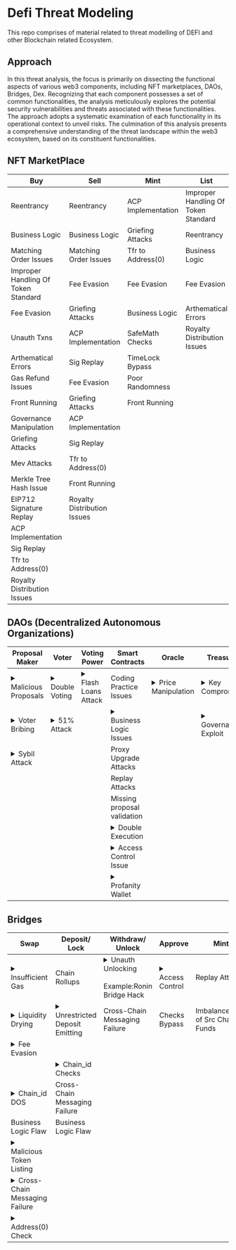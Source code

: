# Defi Threat Modeling
This repo comprises of material related to threat modelling of DEFI and other Blockchain related Ecosystem.

## Approach 
In this threat analysis, the focus is primarily on dissecting the functional aspects of various web3 components, including NFT marketplaces, DAOs, Bridges, Dex. Recognizing that each component possesses a set of common functionalities, the analysis meticulously explores the potential security vulnerabilities and threats associated with these functionalities. The approach adopts a systematic examination of each functionality in its operational context to unveil risks. The culmination of this analysis presents a comprehensive understanding of the threat landscape within the web3 ecosystem, based on its constituent functionalities.




## NFT MarketPlace
| Buy                                 | Sell                        | Mint               | List                                | Unlist        |
| ----------------------------------- | --------------------------- | ------------------ | ----------------------------------- | ------------- |
| Reentrancy                          | Reentrancy                  | ACP Implementation | Improper Handling Of Token Standard | Front Running |
| Business Logic                      | Business Logic              | Griefing Attacks   | Reentrancy                          |               |
| Matching Order Issues               | Matching Order Issues       | Tfr to Address(0)  | Business Logic                      |               |
| Improper Handling Of Token Standard | Fee Evasion                 | Fee Evasion        | Fee Evasion                         |               |
| Fee Evasion                         | Griefing Attacks            | Business Logic     | Arthematical Errors                 |               |
| Unauth Txns                         | ACP Implementation          | SafeMath Checks    | Royalty Distribution Issues         |               |
| Arthematical Errors                 | Sig Replay                  | TimeLock Bypass    |                                     |               |
| Gas Refund Issues                   | Fee Evasion                 | Poor Randomness    |                                     |               |
| Front Running                       | Griefing Attacks            | Front Running      |                                     |               |
| Governance Manipulation             | ACP Implementation          |                    |                                     |               |
| Griefing Attacks                    | Sig Replay                  |                    |                                     |               |
| Mev Attacks                         | Tfr to Address(0)           |                    |                                     |               |
| Merkle Tree Hash Issue              | Front Running               |                    |                                     |               |
| EIP712 Signature Replay             | Royalty Distribution Issues |                    |                                     |               |
| ACP Implementation                  |                             |                    |                                     |               |
| Sig Replay                          |                             |                    |                                     |               |
| Tfr to Address(0)                   |                             |                    |                                     |               |
| Royalty Distribution Issues         |                             |                    |                                     ||

## DAOs (Decentralized Autonomous Organizations)
| Proposal Maker      | Voter          | Voting Power       | Smart Contracts             | Oracle             | Treasury          |
| ------------------- | -------------- | ------------------ | --------------------------- | ------------------ | ----------------- | 
| <details><summary>Malicious Proposals</summary>*DAOs beauty is that anyone can submit a proposal. Generally the verification of the proposal lies with the voters and the community. If a Malicious proposal is submiited and not examined and verfied correctly it can have a devastating effects. The classic example to Malicos Proposal Attack is of Tornado Cash in which attacker submitted a malious proposal and gained control over the DAO. Source:https://twitter.com/samczsun/status/1660012956632104960*</details> | <details><summary>Double Voting</summary>*Double Voting refers to the term where an attacker can double vote on a same proposal and affect the outcome of the proposal. This can arise due to the logic flaw in the code of voting code.It is recommended checking the following scenarios:<br><br>vote → transfer → vote again;<br>vote → delegate → vote again;<br>mangle a vote() arguments to add extra voting power;<br>check for reentrancy.*</details>  | <details><summary>Flash Loans Attack</summary>*A Flash Loan Attack is a type of exploit , where an attacker takes advantage of the flash loan feature to manipulate market/protocol conditions. In this type of attack, a malicious actor borrows a large amount of cryptocurrency through a flash loan, uses it to manipulate the market prices of assets, and then repays the loan within the same transaction block. In case of DAOs attacker can use flash loan to gain high amount of voting power and execute proposal in the same block.<br>Example:<br>https://bean.money/blog/beanstalk-governance-exploit<br>https://medium.com/@nvy_0x/the-beanstalk-bean-exploit-b038f4d324ea*</details> | Coding Practice Issues                 | <details><summary>Price Manipulation</summary>*Oracle Price Manipulation refers to an attack where a malicious actor manipulates the data provided by an oracle to exploit a smart contract or DAO. Many DeFi applications and DAOs rely on this data for critical functions, manipulating an oracle can have severe consequences, including the wrongful distribution of funds or the misrepresentation of asset values.<br>An attacker can manipulate oracle to gain tokens at a low price and get high voting power. An attacker can leverage this to vote on proposal in the DAO*</details> | <details><summary>Key Compromise</summary>*A Private Keys Compromise attack in the context of DAOs occurs when an unauthorized entity gains access to the private keys of participants, especially those who hold significant amounts of governance tokens or who have elevated permissions within the DAO. Private keys are crucial for signing transactions and controlling assets on a blockchain. When private keys are compromised, the attacker essentially gains full control over the associated wallet and can manipulate the DAO by making unauthorized transactions, voting on proposals, or even siphoning funds from the DAO.Keys compromise is considered as END GAME!*</details>    | 
| <details><summary>Voter Bribing</summary>*Voter Bribing in DAOs refers to a malicious practice where an entity offers incentives, to members of a Decentralized Autonomous Organization (DAO) in exchange for their voting power or specific voting actions. The intent behind this is usually to manipulate the decision-making process of the DAO to achieve outcomes favorable to the attacker, which may not necessarily be in the best interests of the DAO or its broader community. The likelyhood of this attack depends upon the value to be extracted from the sucessfull exploitation. It should be +ve after the incentives offered to the voters.*</details>       | <details><summary>51% Attack</summary>*In terms of DAO 51% Attack refers to the term in which an attacker gains more the 2/3 of the voting power and affects the outcome of the proposal. An attacker pocessing 51% of the voting power can unilateraly pass the proposal. Flash Loan attacks can be considered a type of 51% Attack.<br>Aragon DAO faced the similar attack but averted it https://blog.aragon.org/aragon-repurposes-dao-to-ensure-treasury-serves-its-mission/*</details>     |                    | <details><summary>Business Logic Issues</summary>*Business Logic Issues in the context of DAOs refer to vulnerabilities that arise due to flaws in the underlying smart contracts' code or design. Unlike other attacks that exploit the blockchain network, this type of attack takes advantage of unintended consequences of how the smart contract is programmed. It can lead to unauthorized actions, such as the manipulation of votes, fund theft, or unintended distribution of tokens.<br>Example:<br>Yam Finance suffered an issue in it rebase() method due to which after every rebase() $500k worth of yCRV will be added to the YAM treasury. If rebase happens as per the issue ,no further governance actions will possible as so many YAM will be held in the reserve that it will be impossible for any proposals.<br>https://medium.com/yam-finance/save-yam-245598d81cec*</details>       |                    | <details><summary>Governance Exploit</summary>*A Governance Takeover attack in the context of DAOs occurs when an entity gains control over a significant portion of the governance tokens, allowing them to unilaterally dictate the decisions and proposals within the DAO. By obtaining a majority or a critical mass of governance tokens, the attacker essentially takes over the governance process, and can then make decisions that benefit themselves at the expense of other participants, such as diverting funds, changing protocols, or making other malicious alterations to the DAO’s operations. Governance Takeover can also be carried out by passing of a malicious proposal proposed by attacker.<br>Example:<br>Takeover of Tornado Cash is a classic example.<br>https://decrypt.co/140932/tornado-cash-governance-attacker-offers-dao-new-lifeline-expensive-lesson*</details> |
| <details><summary>Sybil Attack</summary>*A Sybil Attack in the context of DAOs is when an attacker creates multiple fake identities, or controls a large number of accounts, in order to exert disproportionate influence over the decision-making process. By flooding the network with these identities, the attacker seeks to manipulate voting or consensus mechanisms in the DAO to their advantage, often at the expense of other participants and the overall health of the system.<br>Example of Sybil Attack can be SteemIt vs Justin Sun , where Sun gained control of the steemit network.Justin Sun, the founder of TRON, acquired Steemit Inc., which was one of the major organizations in the Steem ecosystem. With this acquisition, he also obtained a large quantity of pre-mined STEEM tokens, known as the "Steemit stake," which were originally meant for development and not to be used for governance.<br>Sun used these tokens in conjunction with major exchanges (Binance, Huobi, and Poloniex) to vote in new witnesses, effectively taking over the governance of the Steem blockchain. Many in the community viewed this as a hostile takeover, as it centralized control over a network that was intended to be decentralized.<br>In response, a large portion of the community decided to execute a hard fork to create a new blockchain, Hive, which was essentially a copy of the Steem blockchain but without the Steemit stake. This allowed them to continue with a more decentralized governance model.*</details>        |  |                    | Proxy Upgrade Attacks             |                    |                   | 
|                     |                |                    | Replay Attacks              |                    |                   | 
|                     |                |                    | Missing proposal validation |                    |                   | 
|                     |                |                    | <details><summary>Double Execution</summary>*In terms of DAO , Double Execution refers to a Smart Contract issue in which an attacker can execute a reentrancy in the execute/vote method of the DAO in the same Block.<br>A theoretical example can be a DAO with voting functionality and in the voting() or execution() there exist a reentrancy and an attacker can abuse it to cause double voting which will eventually affect the output of the proposal.*</details>            |                    |                   |
|                     |                |                    | <details><summary>Access Control Issue</summary>*Access control issues refer to a type of security vulnerability that occurs when inadequate controls or restrictions exist on who can access and modify certain resources or data within a system. In terms of DAO an attacker can leverage a misconfigured access control to execute higer leverage methods which can have implication depending upon the methods.<br>Example:<b1>DaoMaker was exploited for ~$4m. They left the `init` function unprotected. The attacker re-initialized the contract with malicious data and then called `emergencyExit` to get away with the funds.<br>https://twitter.com/Mudit__Gupta/status/1434059922774237185*</details>|||
|                     |                |                    | <details><summary>Profanity Wallet</summary>*A vulnerability in Profanity Wallets were identified by 1inch via which it was possible to crack the Private keys of Wallets generated via Profanity Generator.<br>Example:<br>Two projects were hacked via profanity issue<br>FriesDao:https://twitter.com/friesdao/status/1585712229067915264<br>Wintermute: https://twitter.com/EvgenyGaevoy/status/1572329148411936770<br>Although Wintermute is not a DAO but the threat is applicable across all type of Blockchain Apps deployed using profanity wallets*</details>|||


## Bridges
| **Swap**                          | **Deposit/ Lock**                 | Withdraw/ Unlock              | Approve        | Mint                             | Burn                  | Verify_Func        | Pause          | Unpause        |
| ----------------------------- | ----------------------------- | ----------------------------- | -------------- | -------------------------------- | --------------------- | ------------------ | -------------- | -------------- |
| <details><summary>Insufficient Gas<summary>              | Chain Rollups                 |  <details><summary>Unauth Unlocking</summary>*Typically, only the trusted off-chain relayer can authorize unlock actions on the destination chain. However, key leakage caused by traditional cyberattacks or improper access control in on-chain/off-chain codes may allow unauthorized attackers to successfully call the unlock function of the router contract and transfer funds.*</details><br>Example:Ronin Bridge Hack              | <details><summary>Access Control</summary>*Access control issues refer to a type of security vulnerability that occurs when inadequate controls or restrictions exist on who can access and modify certain resources or data within a system. In terms of bridges, if an attacker causes the bridge to mint more tokens than intended, there is an access control issue.*</details> | Replay Attacks                   |                       | Sig Replay Attacks | Access Control | Access Control |
| <details><summary>Liquidity Drying</summary>*In liquidity Bridges, Liquidity Drying means that not enough liquidity is available on the destination chain. Hence, if a user attempts to swap a large amount, the swap will not be possible.*</details>             | <details><summary>Unrestricted Deposit Emitting</summary>*This bug happens when a user sends a transaction and funds are locked in the contract. Typically, the router contract should lock the sender's tokens before emitting the deposit event E𝑑𝑒𝑝. The relayer will regard E𝑑𝑒𝑝 as proof of locked tokens and authorize unlocking on the destination chain. However, mishandling complex contract interfaces like using unsafe transfer functions may let attackers bypass the lock procedure and trigger a valid deposit event directly.*</details> | Cross-Chain Messaging Failure | Checks Bypass  | Imbalancement of Src Chain Funds |                       | 51% Attack         |                |                |
| <details><summary>Fee Evasion</summary>*On a swap, a protocol/bridge fee is deducted from the transaction. Due to logical bugs, fee evasion issues can occur.*</details>
|                  | <details><summary>Chain_id Checks</summary>*If the destination chain's ID is not properly checked, it can result in the loss of funds and a DOS attack.*</details>               |                               |                |                                  |                       | Collision attacks  |                |                |
| <details><summary>Chain_id DOS</summary>*If chain IDs are not whitelisted in a smart contract, it may be vulnerable to various types of attacks or errors. A whitelist is a list of approved or allowed values used to specify which chain IDs are allowed to interact with the contract. This could potentially lead to a variety of problems, such as:<br>•Loss of tokens: If the contract attempts to transfer tokens to an unauthorized chain ID, the tokens may be lost or stolen, and the user will not be able to recover them.<br>•Invalid state: If the contract attempts to transfer tokens to an unauthorized chain ID, the contract's internal state may become inconsistent or invalid. For example, if the contract maintains a record of all token transfers, it may record an invalid transfer to an unauthorized chain ID, which could cause the contract to malfunction or become unresponsive.<br>•Denial of service: If an attacker can call the transfer function with an unauthorized chain ID, they may be able to prevent legitimate users from transferring tokens to certain chain IDs. This could potentially cause a denial of service, as users would not be able to transfer tokens to the affected chain IDs.<br>Overall, a smart contract that does not have a whitelist of allowed chain IDs may be vulnerable to various types of attacks or errors. It is important to include a whitelist of allowed chain IDs to ensure that the contract operates correctly and securely.</details>                  | Cross-Chain Messaging Failure |                               |                |                                  |                       | Chain Identifications             |                |
| Business Logic Flaw           | Business Logic Flaw           |                               |                |                                  |                       |                    |                |                |
| <details><summary>Malicious Token Listing</summary>*If a bridge allows users to add assets for swapping on multiple chains, a malicious user can add a malicious pair of tokens and trick users into swapping the amount. The attack vector is the same as adding a malicious token pair on Uniswap.*</details>       |                               |                               |                |                                  |                       |                    |                |                |
| <details><summary>Cross-Chain Messaging Failure</summary>*Cross-Chain Messaging Failure refers to issues in which an event emitted on Chain A is not properly relayed to Chain B, resulting in the failure of the intended feature, e.g., swap or deposit.<br>Example:<br>Spearbit found an issue in the ConnextNxtp Audit, where Connext was using Multichain v6 for cross-chain messaging. Gas fees need to be paid by either the source or destination chain when the anyCall() method of Multichain is called. However, the anyCall() method was being called without considering the fees, resulting in failure every time.*</details> |                               |                               |                |                                  |                       |                    |                |
| <details><summary>Address(0) Check</summary>*In blockchain, anything sent to 0x00 is considered burnt and lost. Checking for address(0) is necessary to prevent the loss of funds and the supply of the token.*</details>             |                               |                               |                |                                  |                       |                    |                |